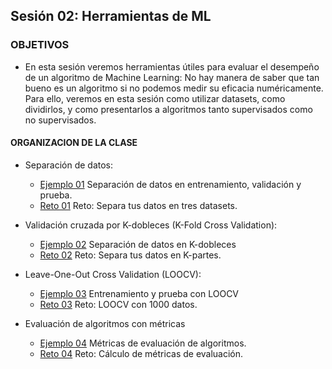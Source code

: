 ## Sesión 02: Herramientas de ML

### OBJETIVOS 

- En esta sesión veremos herramientas útiles para evaluar el desempeño de un algoritmo de Machine Learning: No hay manera de saber que tan bueno es un algoritmo si no podemos medir su eficacia numéricamente. Para ello, veremos en esta sesión como utilizar datasets, como dividirlos, y como presentarlos a algoritmos tanto supervisados como no supervisados. 

#### ORGANIZACION DE LA CLASE 

- Separación de datos:
	- [Ejemplo 01](Ejemplo-01) Separación de datos en entrenamiento, validación y prueba. 
	- [Reto 01](Reto-01) Reto: Separa tus datos en tres datasets.

- Validación cruzada por K-dobleces (K-Fold Cross Validation):
	- [Ejemplo 02](Ejemplo-02) Separación de datos en K-dobleces 
	- [Reto 02](Reto-02) Reto: Separa tus datos en K-partes.

- Leave-One-Out Cross Validation (LOOCV):
	- [Ejemplo 03](Ejemplo-03) Entrenamiento y prueba con LOOCV
	- [Reto 03](Reto-03) Reto: LOOCV con 1000 datos.

- Evaluación de algoritmos con métricas
	- [Ejemplo 04](Ejemplo-04) Métricas de evaluación de algoritmos. 
	- [Reto 04](Reto-04) Reto: Cálculo de métricas de evaluación.
